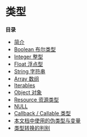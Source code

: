类型
====

**目录**

-   [简介](/language/types/intro.html)
-   [Boolean 布尔类型](/language/types/boolean.html)
-   [Integer 整型](/language/types/integer.html)
-   [Float 浮点型](/language/types/float.html)
-   [String 字符串](/language/types/string.html)
-   [Array 数组](/language/types/array.html)
-   [Iterables](/language/types/iterable.html)
-   [Object 对象](/language/types/object.html)
-   [Resource 资源类型](/language/types/resource.html)
-   [NULL](/language/types/null.html)
-   [Callback / Callable 类型](/language/types/callable.html)
-   [本文档中使用的伪类型与变量](/language/pseudo-types.html)
-   [类型转换的判别](/language/types/type-juggling.html)
